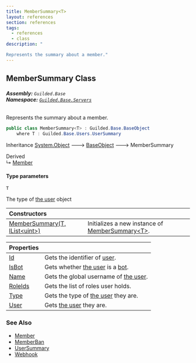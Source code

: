 ```yaml
---
title: MemberSummary<T>
layout: references
section: references
tags:
  - references
  - class
description: "

Represents the summary about a member."
---
```


## MemberSummary<T> Class
###### **Assembly:** `Guilded.Base`<br/>**Namespace:** [`Guilded.Base.Servers`](Guilded.Base.Servers 'Guilded.Base.Servers')

Represents the summary about a member.

```csharp
public class MemberSummary<T> : Guilded.Base.BaseObject
    where T : Guilded.Base.Users.UserSummary
```

Inheritance [System.Object](https://docs.microsoft.com/en-us/dotnet/api/System.Object 'System.Object') &#129106; [BaseObject](BaseObject 'Guilded.Base.BaseObject') &#129106; MemberSummary<T>

Derived  
&#8627; [Member](Member 'Guilded.Base.Servers.Member')
#### Type parameters

<a name='Guilded.Base.Servers.MemberSummary_T_.T'></a>

`T`

The type of [the user](User 'Guilded.Base.Users.User') object

| Constructors | |
| :--- | :--- |
| [MemberSummary(T, IList&lt;uint&gt;)](MemberSummary_T_.MemberSummary(T,IList_uint_) 'Guilded.Base.Servers.MemberSummary<T>.MemberSummary(T, System.Collections.Generic.IList<uint>)') | Initializes a new instance of [MemberSummary&lt;T&gt;](MemberSummary_T_ 'Guilded.Base.Servers.MemberSummary<T>'). |

| Properties | |
| :--- | :--- |
| [Id](MemberSummary_T_.Id 'Guilded.Base.Servers.MemberSummary<T>.Id') | Gets the identifier of [user](User 'Guilded.Base.Users.User'). |
| [IsBot](MemberSummary_T_.IsBot 'Guilded.Base.Servers.MemberSummary<T>.IsBot') | Gets whether [the user](User 'Guilded.Base.Users.User') is a [bot](UserType#Guilded.Base.Users.UserType.Bot 'Guilded.Base.Users.UserType.Bot'). |
| [Name](MemberSummary_T_.Name 'Guilded.Base.Servers.MemberSummary<T>.Name') | Gets the global username of [the user](User 'Guilded.Base.Users.User'). |
| [RoleIds](MemberSummary_T_.RoleIds 'Guilded.Base.Servers.MemberSummary<T>.RoleIds') | Gets the list of roles user holds. |
| [Type](MemberSummary_T_.Type 'Guilded.Base.Servers.MemberSummary<T>.Type') | Gets the type of [the user](User 'Guilded.Base.Users.User') they are. |
| [User](MemberSummary_T_.User 'Guilded.Base.Servers.MemberSummary<T>.User') | Gets [the user](User 'Guilded.Base.Users.User') they are. |

### See Also
- [Member](Member 'Guilded.Base.Servers.Member')
- [MemberBan](MemberBan 'Guilded.Base.Servers.MemberBan')
- [UserSummary](UserSummary 'Guilded.Base.Users.UserSummary')
- [Webhook](Webhook 'Guilded.Base.Servers.Webhook')